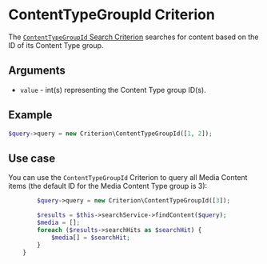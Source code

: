 # ContentTypeGroupId Criterion

The [`ContentTypeGroupId` Search Criterion](https://github.com/ezsystems/ezpublish-kernel/blob/6.13.7/eZ/Publish/API/Repository/Values/Content/Query/Criterion/ContentTypeGroupId.php)
searches for content based on the ID of its Content Type group.

## Arguments

- `value` - int(s) representing the Content Type group ID(s).

## Example

``` php
$query->query = new Criterion\ContentTypeGroupId([1, 2]);
```

## Use case

You can use the `ContentTypeGroupId` Criterion to query all Media Content items
(the default ID for the Media Content Type group is 3):

``` php hl_lines="1"
        $query->query = new Criterion\ContentTypeGroupId([3]);

        $results = $this->searchService->findContent($query);
        $media = [];
        foreach ($results->searchHits as $searchHit) {
            $media[] = $searchHit;
        }
    }
```
